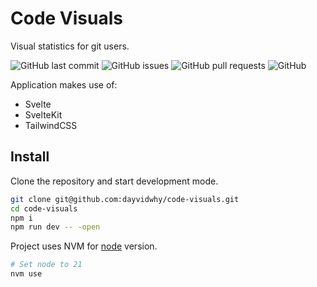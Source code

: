 # Code Visuals
Visual statistics for git users.

![GitHub last commit](https://img.shields.io/github/last-commit/dayvidwhy/code-visuals)
![GitHub issues](https://img.shields.io/github/issues/dayvidwhy/code-visuals)
![GitHub pull requests](https://img.shields.io/github/issues-pr/dayvidwhy/code-visuals)
![GitHub](https://img.shields.io/github/license/dayvidwhy/code-visuals)

Application makes use of:
* Svelte
* SvelteKit
* TailwindCSS

## Install
Clone the repository and start development mode.
```bash
git clone git@github.com:dayvidwhy/code-visuals.git
cd code-visuals
npm i
npm run dev -- -open

```

Project uses NVM for [node](https://github.com/nvm-sh/nvm) version. 
```bash
# Set node to 21
nvm use
```
